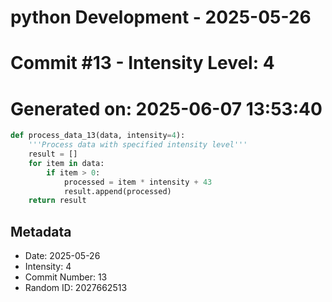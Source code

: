 ﻿# python Development - 2025-05-26
# Commit #13 - Intensity Level: 4
# Generated on: 2025-06-07 13:53:40
```python
def process_data_13(data, intensity=4):
    '''Process data with specified intensity level'''
    result = []
    for item in data:
        if item > 0:
            processed = item * intensity + 43
            result.append(processed)
    return result
```
## Metadata
- Date: 2025-05-26
- Intensity: 4
- Commit Number: 13
- Random ID: 2027662513
